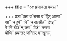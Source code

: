 +++
title = "०४ प्रजावता वचसा"

+++
प्रजा᳓वता व᳓चसा व᳓ह्निर् आसा᳓  
आ᳓ च हुवे᳓ नि᳓ च सत्सीह᳓ देवइः᳓  
वे᳓षि होत्र᳓म् उत᳓ पोत्रं᳓ यजत्र  
बोधि᳓ प्रयन्तर् जनितर् व᳓सूनाम्